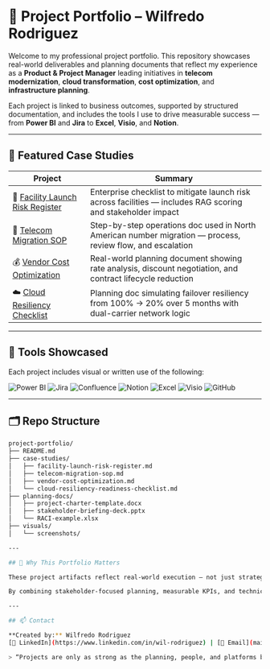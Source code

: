 # 📁 Project Portfolio – Wilfredo Rodriguez

Welcome to my professional project portfolio. This repository showcases real-world deliverables and planning documents that reflect my experience as a **Product & Project Manager** leading initiatives in **telecom modernization**, **cloud transformation**, **cost optimization**, and **infrastructure planning**.

Each project is linked to business outcomes, supported by structured documentation, and includes the tools I use to drive measurable success — from **Power BI** and **Jira** to **Excel**, **Visio**, and **Notion**.

---

## 🧠 Featured Case Studies

| Project | Summary |
|--------|---------|
| 📍 [Facility Launch Risk Register](./case-studies/facility-launch-risk-register.md) | Enterprise checklist to mitigate launch risk across facilities — includes RAG scoring and stakeholder impact |
| 🧩 [Telecom Migration SOP](./case-studies/telecom-migration-sop.md) | Step-by-step operations doc used in North American number migration — process, review flow, and escalation |
| 💰 [Vendor Cost Optimization](./case-studies/vendor-cost-optimization.md) | Real-world planning document showing rate analysis, discount negotiation, and contract lifecycle reduction |
| ☁️ [Cloud Resiliency Checklist](./case-studies/cloud-resiliency-readiness-checklist.md) | Planning doc simulating failover resiliency from 100% → 20% over 5 months with dual-carrier network logic |

---

## 🧰 Tools Showcased

Each project includes visual or written use of the following:

![Power BI](https://img.shields.io/badge/Power%20BI-F2C811?style=flat&logo=powerbi&logoColor=black)
![Jira](https://img.shields.io/badge/Jira-0052CC?style=flat&logo=jira&logoColor=white)
![Confluence](https://img.shields.io/badge/Confluence-172B4D?style=flat&logo=confluence&logoColor=white)
![Notion](https://img.shields.io/badge/Notion-000000?style=flat&logo=notion&logoColor=white)
![Excel](https://img.shields.io/badge/Excel-217346?style=flat&logo=microsoft-excel&logoColor=white)
![Visio](https://img.shields.io/badge/Visio-3955A3?style=flat&logo=microsoft&logoColor=white)
![GitHub](https://img.shields.io/badge/GitHub-181717?style=flat&logo=github&logoColor=white)

---

## 🗂️ Repo Structure

```bash
project-portfolio/
├── README.md
├── case-studies/
│   ├── facility-launch-risk-register.md
│   ├── telecom-migration-sop.md
│   ├── vendor-cost-optimization.md
│   └── cloud-resiliency-readiness-checklist.md
├── planning-docs/
│   ├── project-charter-template.docx
│   ├── stakeholder-briefing-deck.pptx
│   └── RACI-example.xlsx
├── visuals/
│   └── screenshots/

---

## 🎯 Why This Portfolio Matters

These project artifacts reflect real-world execution — not just strategy. Each case study is built on tools I’ve used to manage cross-functional teams, track progress, and deliver scalable telecom and cloud solutions that align with business goals.

By combining stakeholder-focused planning, measurable KPIs, and technical integration, these examples illustrate my value as a **Product & Project Manager** in high-impact environments.

---

## 📫 Contact

**Created by:** Wilfredo Rodriguez  
[🔗 LinkedIn](https://www.linkedin.com/in/wil-rodriguez) | [📧 Email](mailto:wilrod38@gmail.com)

> “Projects are only as strong as the planning, people, and platforms behind them.”

